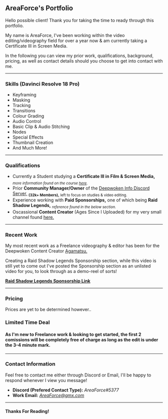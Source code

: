## AreaForce's Portfolio

Hello possible client! Thank you for taking the time to ready through this portfolio.

My name is AreaForce, I've been working within the video editing/videography field for over a year now & am currently taking a Certificate III in Screen Media.

In the following you can view my prior work, qualifications, background, pricing, as well as contact details should you choose to get into contact with me.

---

### Skills (Davinci Resolve 18 Pro)

- Keyframing
- Masking
- Tracking
- Transitions
- Colour Grading
- Audio Control
- Basic Clip & Audio Stitching
- Nodes
- Special Effects
- Thumbnail Creation
- And Much More!

---

### Qualifications

- Currently a Student studying a **Certificate III in Film & Screen Media,** <sub>*more information found on the course [here](https://tafeqld.edu.au/course/17/17799/certificate-iii-in-screen-and-media).*</sub>
- Prior **Community Manager/Owner** of the [Deepwoken Info Discord Server,](https://discord.gg/d4SCwUJbBj) <sub>**(32k+ Members),** left to focus on studies & video editing.</sub> 
- Experience working with **Paid Sponsorships,** one of which being **Raid Shadow Legends,** <sub>*reference found in the below section.*</sub>
- Oscassional **Content Creator** (Ages Since I Uploaded) for my very small channel found [here.](https://www.youtube.com/channel/UC-P4akm98mrYi8vIWQREG5Q?app=desktop)

---

### Recent Work

My most recent work as a Freelance videography & editor has been for the Deepwoken Content Creator [Agamatsu.]()

Creating a Raid Shadow Legends Sponsorship section, while this video is still yet to come out I've posted the Sponsorship section as an unlisted video for you, to look through as a demo-reel of sorts!

**[Raid Shadow Legends Sponsorship Link](https://youtu.be/0o9CoU3T35g)**

---

### Pricing

Prices are yet to be determined however..

### Limited Time Deal

#### As I'm new to Freelance work & looking to get started, the first 2 comissions will be completely free of charge as long as the edit is under the 3-4 minute mark.
  
---

### Contact Information

Feel free to contact me either through Discord or Email, I'll be happy to respond whenever I view you message!
- **Discord (Prefered Contact Type):** *AreaForce#5377*
- **Work Email:** *AreaForce@gmx.com*

---

#### Thanks For Reading!
